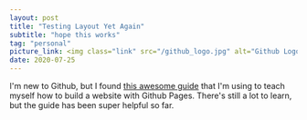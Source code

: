 ```yaml
---
layout: post
title: "Testing Layout Yet Again"
subtitle: "hope this works"
tag: "personal"
picture_link: <img class="link" src="/github_logo.jpg" alt="Github Logo"/>
date: 2020-07-25
---
```


I'm new to Github, but I found [this awesome guide](http://jmcglone.com/guides/github-pages/) that I'm using to teach myself how to build a website with Github Pages. There's still a lot to learn, but the guide has been super helpful so far. 
